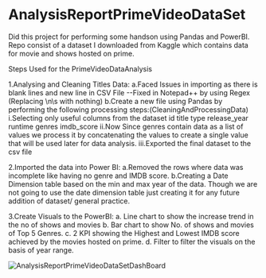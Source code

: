 # AnalysisReportPrimeVideoDataSet
Did this project for performing some handson using Pandas and PowerBI. Repo consist of a dataset I downloaded from Kaggle which contains data for movie and shows hosted on prime.

Steps Used for the PrimeVideoDataAnalysis

1.Analysing and Cleaning Titles Data:
	a.Faced Issues in importing as there is blank lines and new line in CSV File
	--Fixed in Notepad++ by using Regex (Replacing \n\s with nothing)
	b.Create a new file using Pandas by performing the following processing steps:(CleaningAndProcessingData)
	i.Selecting only useful columns from the dataset
	id
	title
	type
	release_year
	runtime
	genres
	imdb_score
	ii.Now Since genres contain data as a list of values we process it by concatenating the values to create a single value that will be used later for data analysis.
	iii.Exported the final dataset to the csv file

2.Imported the data into Power BI:
	a.Removed the rows where data was incomplete like having no genre and IMDB score.
	b.Creating a Date Dimension table based on the min and max year of the data. Though we are not going to use the date dimension table
	just creating it for any future addition of dataset/ general practice.
	
3.Create Visuals to the PowerBI:
	a. Line chart to show the increase trend in the no of shows and movies
	b. Bar chart to show No. of shows and movies of Top 5 Genres.
	c. 2 KPI showing the Highest and Lowest IMDB score achieved by the movies hosted on prime.
	d. Filter to filter the visuals on the basis of year range.

![AnalysisReportPrimeVideoDataSetDashBoard](https://github.com/user-attachments/assets/09d31f5b-b999-4e5b-94b7-04a9b64b7147)

